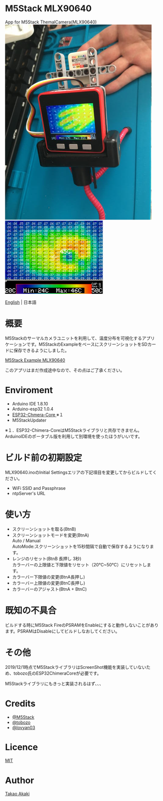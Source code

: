 # M5Stack MLX90640
App for M5Stack ThemalCamera(MLX90640)<br>
![image](image1.jpg)
![image](image2.jpg)

[English](../README.md) | 日本語

# 概要
M5Stackのサーマルカメラユニットを利用して、温度分布を可視化するアプリケーションです。M5StackのExampleをベースにスクリーンショットをSDカードに保存できるようにしました。

[M5Stack Example MLX90640](https://github.com/m5stack/M5Stack/tree/master/examples/Unit/MLX90640)

このアプリはまだ作成途中なので、その点はご了承ください。

# Enviroment
- Arduino IDE 1.8.10
- Arduino-esp32 1.0.4
- [ESP32-Chmera-Core ](https://github.com/tobozo/ESP32-Chimera-Core)※１
- M5StackUpdater

※１．ESP32-Chimera-CoreはM5Stackライブラリと共存できません。ArduinoIDEのポータブル版を利用して別環境を使ったほうがいいです。

# ビルド前の初期設定
MLX90640.inoのInitial Settingsエリアの下記項目を変更してからビルドしてください。
- WiFi SSID and Passphrase
- ntpServer's URL

# 使い方
- スクリーンショットを取る(BtnB)<br>
- スクリーンショットモードを変更(BtnA)<br>
Auto / Manual <br>
AutoMode:スクリーンショットを15秒間隔で自動で保存するようになります。
- レンジのリセット(BtnB 長押し 3秒)<br>
カラーバーの上限値と下限値をリセット（20℃~50℃）にリセットします。
- カラーバー下限値の変更(BtnA長押し)
- カラーバー上限値の変更(BtnC長押し)
- カラーバーのアジャスト(BtnA + BtnC)

# 既知の不具合
ビルドする時にM5Stack FireのPSRAMをEnableにすると動作しないことがあります。PSRAMはDisableにしてビルドしなおしてください。

# その他
2019/12/1時点でM5StackライブラリはScreenShot機能を実装していないため、tobozo氏のESP32ChimeraCoreが必要です。

M5Stackライブラリにもきっと実装されるはず、、、

# Credits
- [@M5Stack](https://github.com/m5stack)
- [@tobozo](https://github.com/tobozo)
- [@lovyan03](https://github.com/lobyan03)

# Licence
[MIT](LICENSE)

# Author
[Takao Akaki](https://twitter.com/mongonta555)
